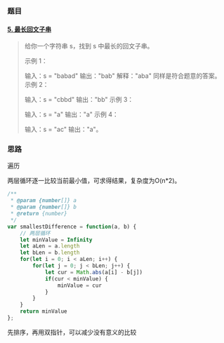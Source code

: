 ### 题目

#### [5. 最长回文子串](https://leetcode-cn.com/problems/longest-palindromic-substring/)

> 给你一个字符串 s，找到 s 中最长的回文子串。
>
>  
>
> 示例 1：
>
> 输入：s = "babad"
> 输出："bab"
> 解释："aba" 同样是符合题意的答案。
> 示例 2：
>
> 输入：s = "cbbd"
> 输出："bb"
> 示例 3：
>
> 输入：s = "a"
> 输出："a"
> 示例 4：
>
> 输入：s = "ac"
> 输出："a"。

### 思路

遍历

两层循环逐一比较当前最小值，可求得结果，复杂度为O(n*2)。

```js
/**
 * @param {number[]} a
 * @param {number[]} b
 * @return {number}
 */
var smallestDifference = function(a, b) {
    // 两层循环
    let minValue = Infinity
    let aLen = a.length
    let bLen = b.length
    for(let i = 0; i < aLen; i++) {
        for(let j = 0; j < bLen; j++) {
            let cur = Math.abs(a[i] - b[j])
            if(cur < minValue) {
                minValue = cur
            }
        }
    }
    return minValue
};
```

先排序，再用双指针，可以减少没有意义的比较



